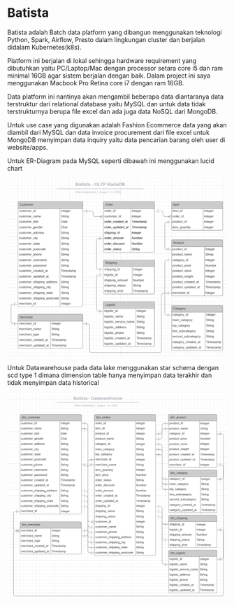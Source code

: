 # Batista

Batista adalah Batch data platform yang dibangun menggunakan teknologi Python, Spark, Airflow, Presto dalam lingkungan cluster dan berjalan didalam Kubernetes(k8s).

Platform ini berjalan di lokal sehingga hardware requirement yang dibutuhkan yaitu PC/Laptop/Mac dengan processor setara core i5 dan ram minimal 16GB agar sistem berjalan dengan baik. Dalam project ini saya menggunakan Macbook Pro Retina core i7 dengan ram 16GB.

Data platform ini nantinya akan mengambil beberapa data diantaranya data terstruktur dari relational database yaitu MySQL dan untuk data tidak terstrukturnya berupa file excel dan ada juga data NoSQL dari MongoDB.

Untuk use case yang digunakan adalah Fashion Ecommerce data yang akan diambil dari MySQL dan data invoice procurement dari file excel untuk MongoDB menyimpan data inquiry yaitu data pencarian barang oleh user di website/apps.

Untuk ER-Diagram pada MySQL seperti dibawah ini menggunakan lucid chart

![ER-Diagram-Batista](https://github.com/renosuprastiyo/Batista/blob/master/ER-Diagram-Batista.png)

Untuk Datawarehouse pada data lake menggunakan star schema dengan scd type 1 dimana dimension table hanya menyimpan data terakhir dan tidak menyimpan data historical

![Datawarehouse-Batista](https://github.com/renosuprastiyo/Batista/blob/master/Datawarehouse-Batista.png)
